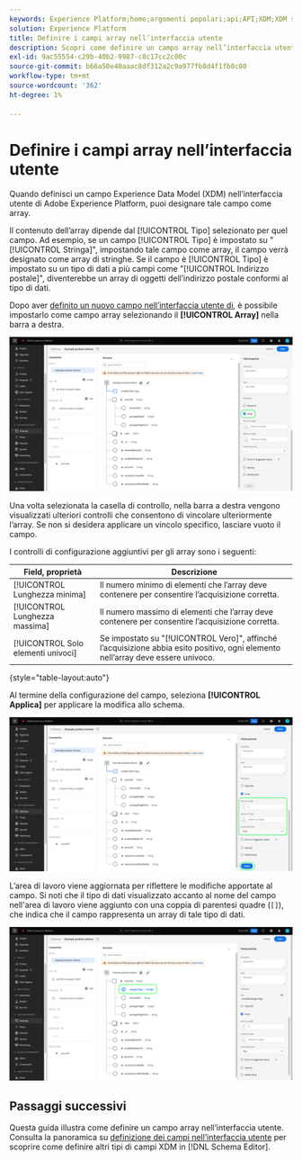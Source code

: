```yaml
---
keywords: Experience Platform;home;argomenti popolari;api;API;XDM;XDM system;experience data model;data model;ui;workspace;array;field;
solution: Experience Platform
title: Definire i campi array nell’interfaccia utente
description: Scopri come definire un campo array nell’interfaccia utente di Experienci Platform.
exl-id: 9ac55554-c29b-40b2-9987-c8c17cc2c00c
source-git-commit: b66a50e40aaac8df312a2c9a977fb8d4f1fb0c80
workflow-type: tm+mt
source-wordcount: '362'
ht-degree: 1%

---
```


# Definire i campi array nell’interfaccia utente

Quando definisci un campo Experience Data Model (XDM) nell’interfaccia utente di Adobe Experience Platform, puoi designare tale campo come array.

Il contenuto dell’array dipende dal [!UICONTROL Tipo] selezionato per quel campo. Ad esempio, se un campo [!UICONTROL Tipo] è impostato su &quot;[!UICONTROL Stringa]&quot;, impostando tale campo come array, il campo verrà designato come array di stringhe. Se il campo è [!UICONTROL Tipo] è impostato su un tipo di dati a più campi come &quot;[!UICONTROL Indirizzo postale]&quot;, diventerebbe un array di oggetti dell’indirizzo postale conformi al tipo di dati.

Dopo aver [definito un nuovo campo nell’interfaccia utente di](./overview.md#define), è possibile impostarlo come campo array selezionando il **[!UICONTROL Array]** nella barra a destra.

![](../../images/ui/fields/special/array.png)

Una volta selezionata la casella di controllo, nella barra a destra vengono visualizzati ulteriori controlli che consentono di vincolare ulteriormente l’array. Se non si desidera applicare un vincolo specifico, lasciare vuoto il campo.

I controlli di configurazione aggiuntivi per gli array sono i seguenti:

| Field, proprietà | Descrizione |
| --- | --- |
| [!UICONTROL Lunghezza minima] | Il numero minimo di elementi che l’array deve contenere per consentire l’acquisizione corretta. |
| [!UICONTROL Lunghezza massima] | Il numero massimo di elementi che l’array deve contenere per consentire l’acquisizione corretta. |
| [!UICONTROL Solo elementi univoci] | Se impostato su &quot;[!UICONTROL Vero]&quot;, affinché l’acquisizione abbia esito positivo, ogni elemento nell’array deve essere univoco. |

{style="table-layout:auto"}

Al termine della configurazione del campo, seleziona **[!UICONTROL Applica]** per applicare la modifica allo schema.

![](../../images/ui/fields/special/array-config.png)

L’area di lavoro viene aggiornata per riflettere le modifiche apportate al campo. Si noti che il tipo di dati visualizzato accanto al nome del campo nell&#39;area di lavoro viene aggiunto con una coppia di parentesi quadre (`[]`), che indica che il campo rappresenta un array di tale tipo di dati.

![](../../images/ui/fields/special/array-applied.png)

## Passaggi successivi

Questa guida illustra come definire un campo array nell’interfaccia utente. Consulta la panoramica su [definizione dei campi nell’interfaccia utente](./overview.md#special) per scoprire come definire altri tipi di campi XDM in [!DNL Schema Editor].
